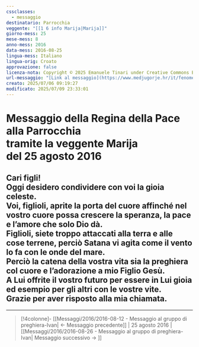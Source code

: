 ```yaml
---
cssclasses:
  - messaggio
destinatario: Parrocchia
veggente: "[[1 6 info Marija|Marija]]"
giorno-mess: 25
mese-mess: 8
anno-mess: 2016
data-mess: 2016-08-25
lingua-mess: Italiano
lingua-orig: Croato
approvazione: false
licenza-nota: Copyright © 2025 Emanuele Tinari under Creative Commons BY-NC-SA 4.0 https://creativecommons.org/licenses/by-nc-sa/4.0/
url-messaggio: "[Link al messaggio](https://www.medjugorje.hr/it/fenomeno-di-medjugorje/messaggi-della-madonna/?datum=2016-8-25)"
creato: 2025/07/06 09:19:27
modificato: 2025/07/09 23:33:01
---
```


# Messaggio della Regina della Pace<br>alla Parrocchia<br>tramite la veggente Marija<br>del 25 agosto 2016

## Cari figli!<br>Oggi desidero condividere con voi la gioia celeste.<br>Voi, figlioli, aprite la porta del cuore affinché nel vostro cuore possa crescere la speranza, la pace e l’amore che solo Dio dà.<br>Figlioli, siete troppo attaccati alla terra e alle cose terrene, perciò Satana vi agita come il vento lo fa con le onde del mare.<br>Perciò la catena della vostra vita sia la preghiera col cuore e l’adorazione a mio Figlio Gesù.<br>A Lui offrite il vostro futuro per essere in Lui gioia ed esempio per gli altri con le vostre vite.<br>Grazie per aver risposto alla mia chiamata.

***

> [!4colonne]- [[Messaggi/2016/2016-08-12 - Messaggio al gruppo di preghiera-Ivan| ← Messaggio precedente]] | 25 agosto 2016 | [[Messaggi/2016/2016-08-26 - Messaggio al gruppo di preghiera-Ivan| Messaggio successivo → ]]